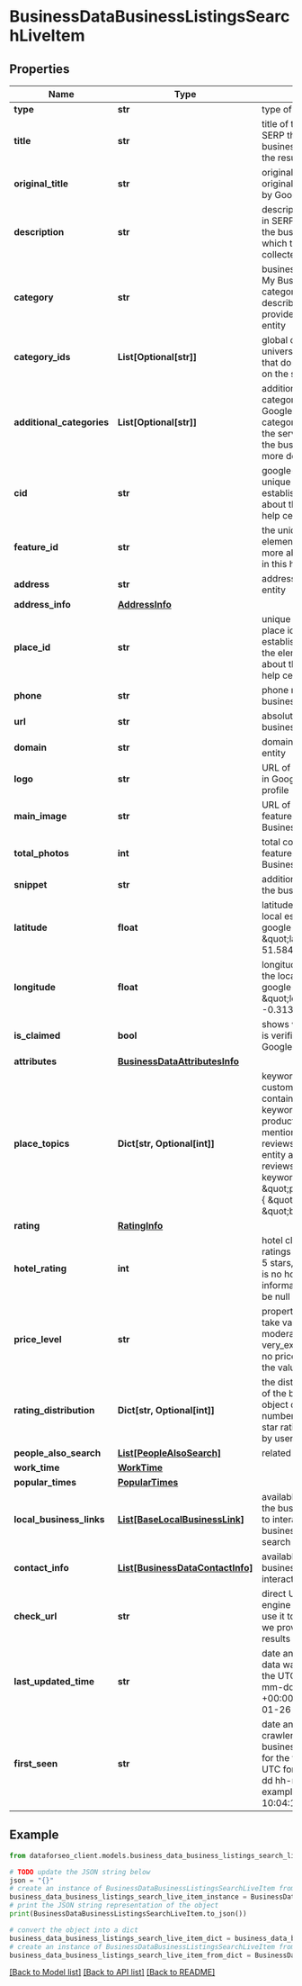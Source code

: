 # BusinessDataBusinessListingsSearchLiveItem


## Properties

Name | Type | Description | Notes
------------ | ------------- | ------------- | -------------
**type** | **str** | type of element | [optional] 
**title** | **str** | title of the element in SERP the name of the business entity for which the results are collected | [optional] 
**original_title** | **str** | original title of the element original title not translated by Google | [optional] 
**description** | **str** | description of the element in SERP the description of the business entity for which the results are collected | [optional] 
**category** | **str** | business category Google My Business general category that best describes the services provided by the business entity | [optional] 
**category_ids** | **List[Optional[str]]** | global category IDs universal category IDs that do not change based on the selected country | [optional] 
**additional_categories** | **List[Optional[str]]** | additional business categories additional Google My Business categories that describe the services provided by the business entity in more detail | [optional] 
**cid** | **str** | google-defined client id unique id of a local establishment learn more about the identifier in this help center article | [optional] 
**feature_id** | **str** | the unique identifier of the element in SERP learn more about the identifier in this help center article | [optional] 
**address** | **str** | address of the business entity | [optional] 
**address_info** | [**AddressInfo**](AddressInfo.md) |  | [optional] 
**place_id** | **str** | unique place identifier place id of the local establishment featured in the element learn more about the identifier in this help center article | [optional] 
**phone** | **str** | phone number of the business entity | [optional] 
**url** | **str** | absolute url of the business entity | [optional] 
**domain** | **str** | domain of the business entity | [optional] 
**logo** | **str** | URL of the logo featured in Google My Business profile | [optional] 
**main_image** | **str** | URL of the main image featured in Google My Business profile | [optional] 
**total_photos** | **int** | total count of images featured in Google My Business profile | [optional] 
**snippet** | **str** | additional information on the business entity | [optional] 
**latitude** | **float** | latitude coordinate of the local establishments in google maps example: \&quot;latitude\&quot;: 51.584091 | [optional] 
**longitude** | **float** | longitude coordinate of the local establishment in google maps example: \&quot;longitude\&quot;: -0.31365919999999997 | [optional] 
**is_claimed** | **bool** | shows whether the entity is verified by its owner on Google Maps | [optional] 
**attributes** | [**BusinessDataAttributesInfo**](BusinessDataAttributesInfo.md) |  | [optional] 
**place_topics** | **Dict[str, Optional[int]]** | keywords mentioned in customer reviews contains most popular keywords related to products/services mentioned in customer reviews of a business entity and the number of reviews mentioning each keyword example:  \&quot;place_topics\&quot;: { \&quot;egg roll\&quot;: 48, \&quot;birthday\&quot;: 33 } | [optional] 
**rating** | [**RatingInfo**](RatingInfo.md) |  | [optional] 
**hotel_rating** | **int** | hotel class rating class ratings range between 1-5 stars, learn more if there is no hotel class rating information, the value will be null | [optional] 
**price_level** | **str** | property price level can take values: inexpensive, moderate, expensive, very_expensive if there is no price level information, the value will be null | [optional] 
**rating_distribution** | **Dict[str, Optional[int]]** | the distribution of ratings of the business entity the object displays the number of 1-star to 5-star ratings, as reviewed by users | [optional] 
**people_also_search** | [**List[PeopleAlsoSearch]**](PeopleAlsoSearch.md) | related business entities | [optional] 
**work_time** | [**WorkTime**](WorkTime.md) |  | [optional] 
**popular_times** | [**PopularTimes**](PopularTimes.md) |  | [optional] 
**local_business_links** | [**List[BaseLocalBusinessLink]**](BaseLocalBusinessLink.md) | available interactions with the business list of options to interact with the business directly from search results | [optional] 
**contact_info** | [**List[BusinessDataContactInfo]**](BusinessDataContactInfo.md) | available contacts of the business list of contacts to interact with the business | [optional] 
**check_url** | **str** | direct URL to search engine results you can use it to make sure that we provided accurate results | [optional] 
**last_updated_time** | **str** | date and time when the data was last updated in the UTC format: “yyyy-mm-dd hh-mm-ss +00:00” example: 2023-01-26 09:03:15 +00:00 | [optional] 
**first_seen** | **str** | date and time when our crawler found the business listing element for the first time in the UTC format: “yyyy-mm-dd hh-mm-ss +00:00” example: 2023-03-11 10:04:11 +00:00 | [optional] 

## Example

```python
from dataforseo_client.models.business_data_business_listings_search_live_item import BusinessDataBusinessListingsSearchLiveItem

# TODO update the JSON string below
json = "{}"
# create an instance of BusinessDataBusinessListingsSearchLiveItem from a JSON string
business_data_business_listings_search_live_item_instance = BusinessDataBusinessListingsSearchLiveItem.from_json(json)
# print the JSON string representation of the object
print(BusinessDataBusinessListingsSearchLiveItem.to_json())

# convert the object into a dict
business_data_business_listings_search_live_item_dict = business_data_business_listings_search_live_item_instance.to_dict()
# create an instance of BusinessDataBusinessListingsSearchLiveItem from a dict
business_data_business_listings_search_live_item_from_dict = BusinessDataBusinessListingsSearchLiveItem.from_dict(business_data_business_listings_search_live_item_dict)
```
[[Back to Model list]](../README.md#documentation-for-models) [[Back to API list]](../README.md#documentation-for-api-endpoints) [[Back to README]](../README.md)


